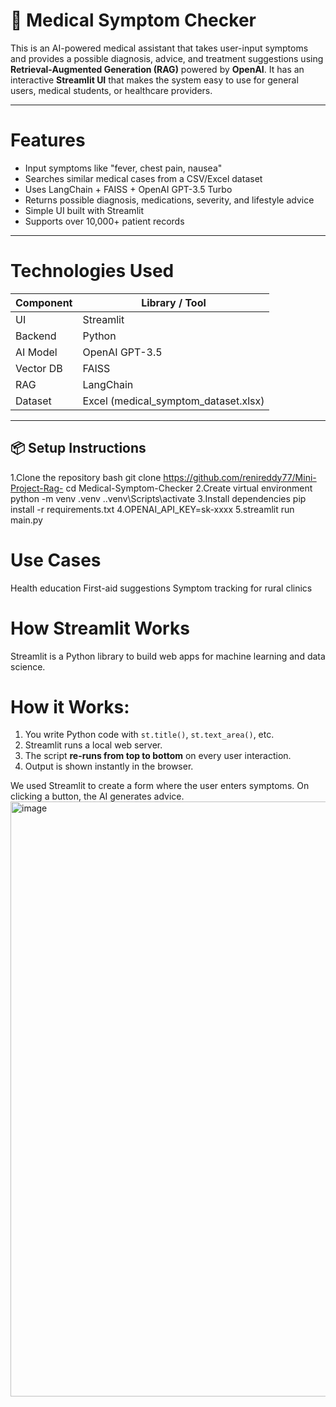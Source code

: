 # 🧠 Medical Symptom Checker

This is an AI-powered medical assistant that takes user-input symptoms and provides a possible diagnosis, advice, and treatment suggestions using **Retrieval-Augmented Generation (RAG)** powered by **OpenAI**. It has an interactive **Streamlit UI** that makes the system easy to use for general users, medical students, or healthcare providers.

---

# Features

- Input symptoms like "fever, chest pain, nausea"
- Searches similar medical cases from a CSV/Excel dataset
- Uses LangChain + FAISS + OpenAI GPT-3.5 Turbo
- Returns possible diagnosis, medications, severity, and lifestyle advice
- Simple UI built with Streamlit
- Supports over 10,000+ patient records

---

# Technologies Used

| Component | Library / Tool |
|----------|----------------|
| UI       | Streamlit      |
| Backend  | Python         |
| AI Model | OpenAI GPT-3.5 |
| Vector DB| FAISS          |
| RAG      | LangChain      |
| Dataset  | Excel (medical_symptom_dataset.xlsx) |

---
## 📦 Setup Instructions
1.Clone the repository
bash
git clone https://github.com/renireddy77/Mini-Project-Rag-
cd Medical-Symptom-Checker 
2.Create virtual environment
python -m venv .venv
.\.venv\Scripts\activate
3.Install dependencies
pip install -r requirements.txt
4.OPENAI_API_KEY=sk-xxxx
5.streamlit run main.py

# Use Cases
Health education
First-aid suggestions
Symptom tracking for rural clinics

# How Streamlit Works

Streamlit is a Python library to build web apps for machine learning and data science.

# How it Works:

1. You write Python code with `st.title()`, `st.text_area()`, etc.
2. Streamlit runs a local web server.
3. The script **re-runs from top to bottom** on every user interaction.
4. Output is shown instantly in the browser.

We used Streamlit to create a form where the user enters symptoms. On clicking a button, the AI generates advice.
<img width="952" alt="image" src="https://github.com/user-attachments/assets/0275ca26-e9f0-4546-ab5f-5801557cb3a4" />

